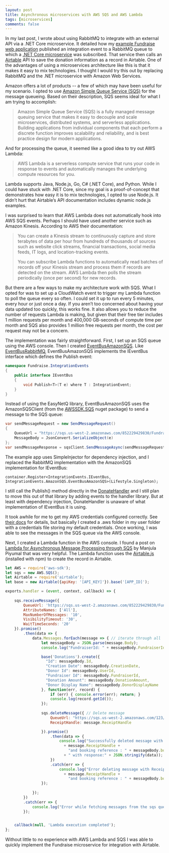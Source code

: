 ```yaml
---
layout: post
title: Asynchronous microservices with AWS SQS and AWS Lambda
tags: [microservices]
comments: false
---
```


In my last post, I wrote about using RabbitMQ to integrate with an external API via a .NET Core microservice. 
It detailed how my [example Fundraise web application](https://github.com/alindgren/Fundraise) published an 
integration event to a RabbitMQ queue to which a 
[.NET Core microservice](https://github.com/alindgren/Fundraise.AirtableIntegration) was subscribed. 
That service then calls an [Airtable](https://airtable.com/invite/r/COvTRNbi) API to save the donation 
information as a record in Airtable. One of the advantages of using a microservices architecture like this is 
that it makes it easy to mix technologies. I thought I would try this out by replacing RabbitMQ and the .NET 
microservice with Amazon Web Services.

Amazon offers a lot of products -- a few of which may have been useful for my scenario. I opted to use 
[Amazon Simple Queue Service (SQS)](https://aws.amazon.com/sqs/) for the message queueing. Based on their 
description, SQS seems ideal for what I am trying to accomplish:

> Amazon Simple Queue Service (SQS) is a fully managed message queuing service that makes it easy to decouple and scale microservices, distributed systems, and serverless applications. Building applications from individual components that each perform a discrete function improves scalability and reliability, and is best practice design for modern applications.

And for processing the queue, it seemed like a good idea to try out AWS Lambda:

> AWS Lambda is a serverless compute service that runs your code in response to events and automatically manages the underlying compute resources for you.

Lambda supports Java, Node.js, Go, C# (.NET Core), and Python. While I could have stuck with .NET Core, since my goal is a proof-of-concept that demonstrates how easy it is to mix technologies, I opted to use Node.js. It didn’t hurt that Airtable’s API documentation includes dynamic node.js examples.

I was surprised to learn that AWS Lambda does not automatically hook into AWS SQS events. Perhaps I should have used another service such as Amazon Kinesis. According to AWS their documentation:

> You can create a Kinesis stream to continuously capture and store terabytes of data per hour from hundreds of thousands of sources such as website click streams, financial transactions, social media feeds, IT logs, and location-tracking events.
> 
> You can subscribe Lambda functions to automatically read batches of records off your Kinesis stream and process them if records are detected on the stream. AWS Lambda then polls the stream periodically (once per second) for new records.

But there are a few ways to make my architecture work with SQS. What I opted for was to set up a CloudWatch event to trigger my Lambda function to poll the queue every so often. I could set it up to run every 5 minutes, every hour or just once a day. If you aren’t too concerned about having your data updated too quickly, this works fine. It also allows you to reduce the number of requests Lambda is making, but given that their free tier includes 1 million requests per month and 400,000 GB-seconds of compute time per month and SQS also provides 1 million free requests per month, the cost per request may not be a concern.

The implementation was fairly straightforward. First, I set up an SQS queue using the AWS console. Then I created [EventBusAmazonSQS](https://github.com/alindgren/Fundraise/blob/master/Fundraise.IntegrationEvents.AmazonSQS/EventBusAmazonSQS.cs). Like [EventBusRabbitMQ](https://github.com/alindgren/Fundraise/blob/master/Fundraise.IntegrationEvents.RabbitMQ/EventBusRabbitMQ.cs), EventBusAmazonSQS implements the IEventBus interface which defines the Publish event:

```csharp
namespace Fundraise.IntegrationEvents
{
    public interface IEventBus
    {
        void Publish<T>(T e) where T : IntegrationEvent;
    }
}
```

Instead of using the EasyNetQ library, EventBusAmazonSQS uses the AmazonSQSClient (from the [AWSSDK.SQS](https://www.nuget.org/packages/AWSSDK.SQS/) nuget package) to send a message to the SQS queue:

```csharp
var sendMessageRequest = new SendMessageRequest()
{
    QueueUrl = "https://sqs.us-west-2.amazonaws.com/852229429830/FundraiseDonations",
    MessageBody = JsonConvert.SerializeObject(e)
};
var sendMessageResponse = sqsClient.SendMessageAsync(sendMessageRequest);
```

The example app uses SimpleInjector for dependency injection, and I replaced the RabbitMQ implementation with the AmazonSQS implementation for IEventBus:

```
container.Register<IntegrationEvents.IEventBus, 
IntegrationEvents.AmazonSQS.EventBusAmazonSQS>(Lifestyle.Singleton);
```

I still call the Publish() method directly in the [DonateHandler](https://github.com/alindgren/Fundraise/blob/master/Fundraise.RequestHandlers.InProcess/DonateHandler.cs) and I still plan to move this out of that library by adding events to the handler library. But at least with dependency injection, DonateHandler is unaware of what implementation of IEventBus it is using.

It took awhile for me to get my AWS credentials configured correctly. See [their docs](https://docs.aws.amazon.com/sdk-for-net/v3/developer-guide/net-dg-config-creds.html) for details, but basically I created a .aws folder in my user folder with a credentials file storing my default credentials. Once working, I was able to see the messages in the SQS queue via the AWS console.

Next, I created a Lambda function in the AWS console. I found a post on [Lambda for Asynchronous Message Processing through SQS](https://medium.com/@manjulapiyumal/lambda-for-asynchronous-message-processing-through-sqs-9b798a6c509c) by Manjula Piyumal that was very helpful. The Lambda function uses the [Airtable.js](https://github.com/airtable/airtable.js) (installed with npm) to create the record in Airtable.

```javascript
let AWS = require('aws-sdk');
let sqs = new AWS.SQS();
let Airtable = require('airtable');
let base = new Airtable({apiKey: '[API_KEY]'}).base('[APP_ID]');

exports.handler = (event, context, callback) => {
    
    sqs.receiveMessage({
        QueueUrl: 'https://sqs.us-west-2.amazonaws.com/852229429830/FundraiseDonations',
        AttributeNames: ['All'],
        MaxNumberOfMessages: '10',
        VisibilityTimeout: '30',
        WaitTimeSeconds: '20'
    }).promise()
        .then(data => {
            data.Messages.forEach(message => { // iterate through all  fetched messages
                let messageBody = JSON.parse(message.Body);
                console.log("FundraiserId: " + messageBody.FundraiserId);

                base('Donations').create({
                  "Id": messageBody.Id,
                  "Creation Date": messageBody.CreationDate,
                  "Donor Id": messageBody.UserId,
                  "Fundraiser Id": messageBody.FundraiserId,
                  "Donation Amount": messageBody.DonationAmount,
                  "Donor Display Name": messageBody.DonorDisplayName
                }, function(err, record) {
                    if (err) { console.error(err); return; }
                    console.log(record.getId());
                });
            
                sqs.deleteMessage({ // Delete message
                    QueueUrl: "https://sqs.us-west-2.amazonaws.com/123/Donations",
                    ReceiptHandle: message.ReceiptHandle

                }).promise()
                    .then(data => {
                        console.log("Successfully deleted message with ReceiptHandle : " 
                          + message.ReceiptHandle +
                            "and booking reference : " + messageBody.bookingRef 
                          + " with response:" + JSON.stringify(data));
                    })
                    .catch(err => {
                        console.log("Error deleting message with ReceiptHandle: " 
                          + message.ReceiptHandle +
                            "and booking reference : " + messageBody.bookingRef, err);
                });
                
            });
        })
        .catch(err => {
            console.log("Error while fetching messages from the sqs queue", err);
        });


    callback(null, 'Lambda execution completed');
};
```

Without little to no experience with AWS Lambda and SQS I was able to quickly implement the Fundraise microservice for integration with Airtable.
